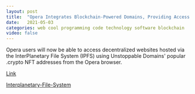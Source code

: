 ```yaml
---
layout: post
title:  "Opera Integrates Blockchain-Powered Domains, Providing Access to the Decentralized Web"
date:   2021-05-03
categories: web cool programming code technology software blockchain
video: false
---
```


Opera users will now be able to access decentralized websites hosted via the InterPlanetary File System (IPFS) using Unstoppable Domains' popular .crypto NFT addresses from the Opera browser.

[Link](//tech.slashdot.org/story/21/05/01/0552229/opera-integrates-blockchain-powered-domains-providing-access-to-the-decentralized-web)

[Interplanetary-File-System](//en.wikipedia.org/wiki/InterPlanetary_File_System)